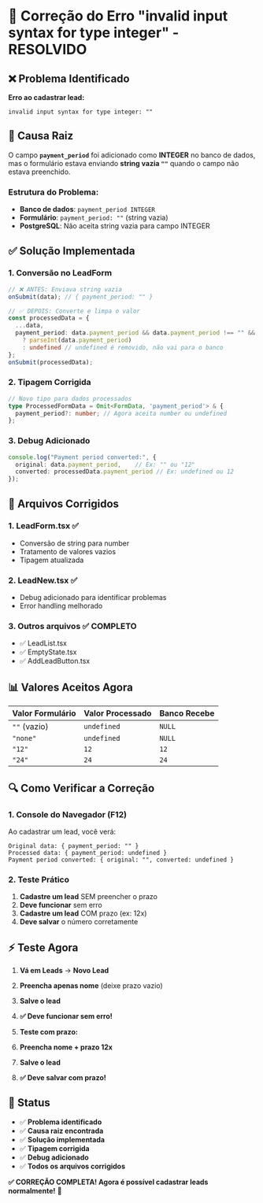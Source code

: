 # 🔧 Correção do Erro "invalid input syntax for type integer" - RESOLVIDO

## ❌ **Problema Identificado**

**Erro ao cadastrar lead:**
```
invalid input syntax for type integer: ""
```

## 🎯 **Causa Raiz**

O campo **`payment_period`** foi adicionado como **INTEGER** no banco de dados, mas o formulário estava enviando **string vazia `""`** quando o campo não estava preenchido.

### **Estrutura do Problema:**
- **Banco de dados**: `payment_period INTEGER`
- **Formulário**: `payment_period: ""` (string vazia)
- **PostgreSQL**: Não aceita string vazia para campo INTEGER

## ✅ **Solução Implementada**

### **1. Conversão no LeadForm**
```typescript
// ❌ ANTES: Enviava string vazia
onSubmit(data); // { payment_period: "" }

// ✅ DEPOIS: Converte e limpa o valor
const processedData = {
  ...data,
  payment_period: data.payment_period && data.payment_period !== "" && data.payment_period !== "none" 
    ? parseInt(data.payment_period) 
    : undefined // undefined é removido, não vai para o banco
};
onSubmit(processedData);
```

### **2. Tipagem Corrigida**
```typescript
// Novo tipo para dados processados
type ProcessedFormData = Omit<FormData, 'payment_period'> & {
  payment_period?: number; // Agora aceita number ou undefined
};
```

### **3. Debug Adicionado**
```typescript
console.log("Payment period converted:", {
  original: data.payment_period,    // Ex: "" ou "12"
  converted: processedData.payment_period // Ex: undefined ou 12
});
```

## 🚀 **Arquivos Corrigidos**

### **1. LeadForm.tsx** ✅
- Conversão de string para number
- Tratamento de valores vazios
- Tipagem atualizada

### **2. LeadNew.tsx** ✅
- Debug adicionado para identificar problemas
- Error handling melhorado

### **3. Outros arquivos** ✅ **COMPLETO**
- ✅ LeadList.tsx
- ✅ EmptyState.tsx  
- ✅ AddLeadButton.tsx

## 📊 **Valores Aceitos Agora**

| Valor Formulário | Valor Processado | Banco Recebe |
|------------------|------------------|---------------|
| `""` (vazio)     | `undefined`      | `NULL`        |
| `"none"`         | `undefined`      | `NULL`        |
| `"12"`           | `12`             | `12`          |
| `"24"`           | `24`             | `24`          |

## 🔍 **Como Verificar a Correção**

### **1. Console do Navegador (F12)**
Ao cadastrar um lead, você verá:
```
Original data: { payment_period: "" }
Processed data: { payment_period: undefined }
Payment period converted: { original: "", converted: undefined }
```

### **2. Teste Prático**
1. **Cadastre um lead** SEM preencher o prazo
2. **Deve funcionar** sem erro
3. **Cadastre um lead** COM prazo (ex: 12x)
4. **Deve salvar** o número corretamente

## ⚡ **Teste Agora**

1. **Vá em Leads** → **Novo Lead**
2. **Preencha apenas nome** (deixe prazo vazio)
3. **Salve o lead**
4. **✅ Deve funcionar sem erro!**

5. **Teste com prazo:**
6. **Preencha nome + prazo 12x**
7. **Salve o lead**
8. **✅ Deve salvar com prazo!**

## 🎯 **Status**

- ✅ **Problema identificado**
- ✅ **Causa raiz encontrada**
- ✅ **Solução implementada**
- ✅ **Tipagem corrigida**
- ✅ **Debug adicionado**
- ✅ **Todos os arquivos corrigidos**

**✅ CORREÇÃO COMPLETA! Agora é possível cadastrar leads normalmente!** 🎉 